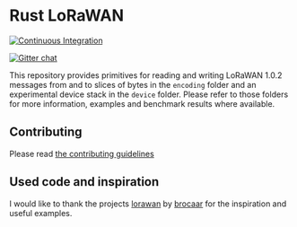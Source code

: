 # Rust LoRaWAN
[![Continuous Integration](https://github.com/ivajloip/rust-lorawan/actions/workflows/rust.yml/badge.svg)](https://github.com/ivajloip/rust-lorawan/actions/workflows/rust.yml)

[![Gitter chat](https://badges.gitter.im/Join%20Chat.svg)](https://gitter.im/rust-lorawan/lorawan)

This repository provides primitives for reading and writing LoRaWAN 1.0.2
messages from and to slices of bytes in the `encoding` folder and an
experimental device stack in the `device` folder. Please refer to those folders
for more information, examples and benchmark results where available.

## Contributing

Please read [the contributing guidelines](CONTRIBUTING.md)

## Used code and inspiration

I would like to thank the projects [lorawan][1] by [brocaar][2] for the
inspiration and useful examples.

[1]: https://github.com/brocaar/lorawan
[2]: https://github.com/brocaar
